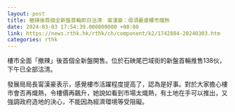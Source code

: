 ```yaml
---
layout: post
title: 撤辣後首個全新盤首輪即日沽清　甯漢豪：毋須憂慮樓市熾熱
date: 2024-03-03 17:54:39.000000000 +08:00
link: https://news.rthk.hk/rthk/ch/component/k2/1742884-20240303.htm
categories: rthk
---
```


樓市全面「撤辣」後首個全新盤開售。位於石硤尾巴域街的新盤首輪推售138伙，下午已全部沽清。

發展局局長甯漢豪表示，感覺樓市活躍程度提高了，認為是好事。對於大家擔心樓市會否再熾熱，令樓價再飆升，她說如看到市場太熾熱，有土地在手可以推出，又強調政府造地的決心，不能因為經濟環境等受阻礙。
